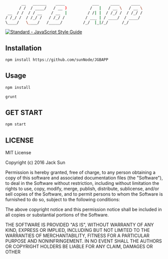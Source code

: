 ```bash
       __   ______    ____            ___     ____     ____ 
      / /  / ____/   / __ )          /   |   / __ \   / __ \
 __  / /  / / __    / __  |         / /| |  / /_/ /  / /_/ /
/ /_/ /  / /_/ /   / /_/ /         / ___ | / ____/  / ____/ 
\____/   \____/   /_____/         /_/  |_|/_/      /_/      

```

[![Standard - JavaScript Style Guide](https://img.shields.io/badge/code%20style-standard-brightgreen.svg)](http://standardjs.com/)
## Installation
```bash
npm install https://github.com/sunNode/JGBAPP
```

## Usage
```bash
npm install
```
```bash
grunt
```

## GET START
```bash
npm start
```

## LICENSE
MIT License

Copyright (c) 2016 Jack Sun

Permission is hereby granted, free of charge, to any person obtaining a copy
of this software and associated documentation files (the "Software"), to deal
in the Software without restriction, including without limitation the rights
to use, copy, modify, merge, publish, distribute, sublicense, and/or sell
copies of the Software, and to permit persons to whom the Software is
furnished to do so, subject to the following conditions:

The above copyright notice and this permission notice shall be included in all
copies or substantial portions of the Software.

THE SOFTWARE IS PROVIDED "AS IS", WITHOUT WARRANTY OF ANY KIND, EXPRESS OR
IMPLIED, INCLUDING BUT NOT LIMITED TO THE WARRANTIES OF MERCHANTABILITY,
FITNESS FOR A PARTICULAR PURPOSE AND NONINFRINGEMENT. IN NO EVENT SHALL THE
AUTHORS OR COPYRIGHT HOLDERS BE LIABLE FOR ANY CLAIM, DAMAGES OR OTHER

